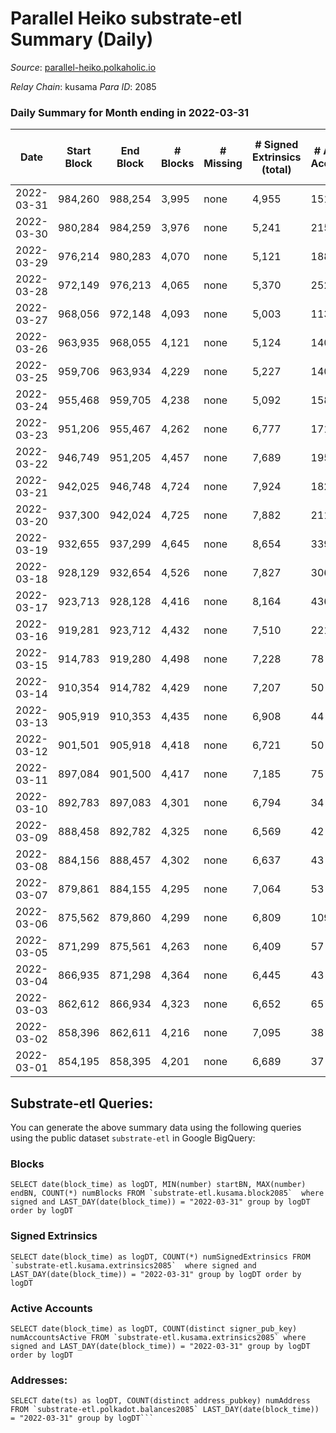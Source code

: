 # Parallel Heiko substrate-etl Summary (Daily)

_Source_: [parallel-heiko.polkaholic.io](https://parallel-heiko.polkaholic.io)

*Relay Chain*: kusama
*Para ID*: 2085



### Daily Summary for Month ending in 2022-03-31


| Date | Start Block | End Block | # Blocks | # Missing | # Signed Extrinsics (total) | # Active Accounts | # Addresses with Balances | # Events | # Transfers | # XCM Transfers In | # XCM Transfers Out |
| ---- | ----------- | --------- | -------- | --------- | --------------------------- | ----------------- | ------------------------- | -------- | ----------- | ------------------ | ------------------- |
| 2022-03-31 | 984,260 | 988,254 | 3,995 | none | 4,955 | 151 | 11,287 | 31,376 | 2,918 ($846,869) | 26 ($401,749) | 11 ($10,471.23) |
| 2022-03-30 | 980,284 | 984,259 | 3,976 | none | 5,241 | 215 | 11,274 | 33,567 | 3,534 ($271,529) | 46 ($203,082) | 31 ($23,898.37) |
| 2022-03-29 | 976,214 | 980,283 | 4,070 | none | 5,121 | 188 | 11,255 | 33,062 | 3,374 ($67,927.23) | 64 ($82,429.65) | 23 ($8,009.74) |
| 2022-03-28 | 972,149 | 976,213 | 4,065 | none | 5,370 | 252 | 11,236 | 34,141 | 3,449 ($382,435) | 49 ($363,114) | 47 ($17,930.55) |
| 2022-03-27 | 968,056 | 972,148 | 4,093 | none | 5,003 | 113 | 11,210 | 31,400 | 2,609 ($36,374.07) | 32 ($27,129.33) | 18 ($7,969.75) |
| 2022-03-26 | 963,935 | 968,055 | 4,121 | none | 5,124 | 140 | 11,194 | 31,852 | 2,528 ($24,594.60) | 21 ($20,749.52) | 17 ($5,910.15) |
| 2022-03-25 | 959,706 | 963,934 | 4,229 | none | 5,227 | 140 | 11,187 | 32,976 | 2,915 ($57,350.70) | 30 ($32,417.20) | 13 ($17,177.36) |
| 2022-03-24 | 955,468 | 959,705 | 4,238 | none | 5,092 | 158 | 11,174 | 32,693 | 3,099 ($27,316.87) | 35 ($10,061.75) | 17 ($4,475.46) |
| 2022-03-23 | 951,206 | 955,467 | 4,262 | none | 6,777 | 171 | 11,155 | 39,550 | 3,229 ($48,431.03) | 14 ($4,786.41) | 29 ($6,807.04) |
| 2022-03-22 | 946,749 | 951,205 | 4,457 | none | 7,689 | 195 | 11,149 | 44,427 | 3,627 ($30,612.94) | 33 ($80,027.72) | 40 ($7,028.61) |
| 2022-03-21 | 942,025 | 946,748 | 4,724 | none | 7,924 | 182 | 11,128 | 45,663 | 3,503 ($113,979) | 40 ($67,847.31) | 22 ($16,869.34) |
| 2022-03-20 | 937,300 | 942,024 | 4,725 | none | 7,882 | 211 | 11,101 | 45,871 | 3,774 ($69,857.07) | 51 ($231,247) | 16 ($15,559.72) |
| 2022-03-19 | 932,655 | 937,299 | 4,645 | none | 8,654 | 339 | 11,085 | 50,532 | 4,582 ($132,458) | 106 ($126,888) | 28 ($13,090.44) |
| 2022-03-18 | 928,129 | 932,654 | 4,526 | none | 7,827 | 306 | 11,028 | 45,265 | 3,685 ($37,869.11) | 63 ($24,553.56) | 38 ($8,708.04) |
| 2022-03-17 | 923,713 | 928,128 | 4,416 | none | 8,164 | 436 | 11,019 | 47,064 | 4,046 ($73,501.60) | 63 ($36,277.67) | 42 ($8,868.70) |
| 2022-03-16 | 919,281 | 923,712 | 4,432 | none | 7,510 | 221 | 10,998 | 42,106 | 2,499 ($14,041.07) | 38 ($9,489.29) | 14 ($6,191.53) |
| 2022-03-15 | 914,783 | 919,280 | 4,498 | none | 7,228 | 78 | 10,985 | 40,059 | 1,914 ($14,702.20) | 7 ($19,461.02) | 5 ($7,937.66) |
| 2022-03-14 | 910,354 | 914,782 | 4,429 | none | 7,207 | 50 | 10,980 | 39,038 | 1,228 ($86.99) | 4 ($191.60) | 1 ($1.17) |
| 2022-03-13 | 905,919 | 910,353 | 4,435 | none | 6,908 | 44 | 10,971 | 37,600 | 1,008 ($510.39) | 2 ($447.69) |   |
| 2022-03-12 | 901,501 | 905,918 | 4,418 | none | 6,721 | 50 | 10,965 | 36,941 | 1,135 ($4.41) | 2 ($648.74) |   |
| 2022-03-11 | 897,084 | 901,500 | 4,417 | none | 7,185 | 75 | 10,963 | 38,729 | 1,078 ($25.37) |   |   |
| 2022-03-10 | 892,783 | 897,083 | 4,301 | none | 6,794 | 34 | 10,963 | 36,520 | 705 ($0.0013) |   |   |
| 2022-03-09 | 888,458 | 892,782 | 4,325 | none | 6,569 | 42 | 10,963 | 35,946 | 977 ($44.06) |   |   |
| 2022-03-08 | 884,156 | 888,457 | 4,302 | none | 6,637 | 43 | 10,962 | 36,077 | 880 ($2.59) |   |   |
| 2022-03-07 | 879,861 | 884,155 | 4,295 | none | 7,064 | 53 | 10,962 | 37,907 | 1,005 ($0.0027) |   |   |
| 2022-03-06 | 875,562 | 879,860 | 4,299 | none | 6,809 | 109 | 10,962 | 37,371 | 1,424 ($0.0029) |   |   |
| 2022-03-05 | 871,299 | 875,561 | 4,263 | none | 6,409 | 57 | 10,962 | 35,329 | 1,107 ($2.51) |   |   |
| 2022-03-04 | 866,935 | 871,298 | 4,364 | none | 6,445 | 43 | 10,962 | 35,458 | 906 ($9.91) |   |   |
| 2022-03-03 | 862,612 | 866,934 | 4,323 | none | 6,652 | 65 | 10,962 | 36,686 | 1,365 ($674.99) |   |   |
| 2022-03-02 | 858,396 | 862,611 | 4,216 | none | 7,095 | 38 | 10,962 | 37,766 | 911 ($18.75) |   |   |
| 2022-03-01 | 854,195 | 858,395 | 4,201 | none | 6,689 | 37 | 10,959 | 36,154 | 949 ($0.0024) |   |   |

## Substrate-etl Queries:
You can generate the above summary data using the following queries using the public dataset `substrate-etl` in Google BigQuery:


### Blocks
```
SELECT date(block_time) as logDT, MIN(number) startBN, MAX(number) endBN, COUNT(*) numBlocks FROM `substrate-etl.kusama.block2085`  where signed and LAST_DAY(date(block_time)) = "2022-03-31" group by logDT order by logDT
```


### Signed Extrinsics
```
SELECT date(block_time) as logDT, COUNT(*) numSignedExtrinsics FROM `substrate-etl.kusama.extrinsics2085`  where signed and LAST_DAY(date(block_time)) = "2022-03-31" group by logDT order by logDT
```


### Active Accounts
```
SELECT date(block_time) as logDT, COUNT(distinct signer_pub_key) numAccountsActive FROM `substrate-etl.kusama.extrinsics2085` where signed and LAST_DAY(date(block_time)) = "2022-03-31" group by logDT order by logDT
```


### Addresses:
```
SELECT date(ts) as logDT, COUNT(distinct address_pubkey) numAddress FROM `substrate-etl.polkadot.balances2085` LAST_DAY(date(block_time)) = "2022-03-31" group by logDT```


